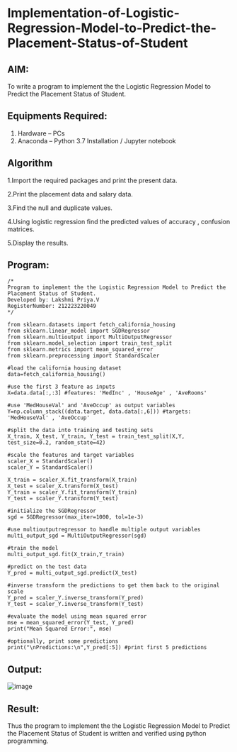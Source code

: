 # Implementation-of-Logistic-Regression-Model-to-Predict-the-Placement-Status-of-Student

## AIM:
To write a program to implement the the Logistic Regression Model to Predict the Placement Status of Student.

## Equipments Required:
1. Hardware – PCs
2. Anaconda – Python 3.7 Installation / Jupyter notebook

## Algorithm
1.Import the required packages and print the present data.

2.Print the placement data and salary data.

3.Find the null and duplicate values.

4.Using logistic regression find the predicted values of accuracy , confusion matrices.

5.Display the results. 

## Program:
```
/*
Program to implement the the Logistic Regression Model to Predict the Placement Status of Student.
Developed by: Lakshmi Priya.V
RegisterNumber: 212223220049  
*/
```
```import numpy as np
from sklearn.datasets import fetch_california_housing
from sklearn.linear_model import SGDRegressor
from sklearn.multioutput import MultiOutputRegressor
from sklearn.model_selection import train_test_split
from sklearn.metrics import mean_squared_error
from sklearn.preprocessing import StandardScaler

#load the california housing dataset
data=fetch_california_housing()

#use the first 3 feature as inputs
X=data.data[:,:3] #features: 'MedInc' , 'HouseAge' , 'AveRooms'

#use 'MedHouseVal' and 'AveOccup' as output variables
Y=np.column_stack((data.target, data.data[:,6])) #targets: 'MedHouseVal' , 'AveOccup'

#split the data into training and testing sets 
X_train, X_test, Y_train, Y_test = train_test_split(X,Y, test_size=0.2, random_state=42)

#scale the features and target variables
scaler_X = StandardScaler()
scaler_Y = StandardScaler()

X_train = scaler_X.fit_transform(X_train)
X_test = scaler_X.transform(X_test)
Y_train = scaler_Y.fit_transform(Y_train)
Y_test = scaler_Y.transform(Y_test)

#initialize the SGDRegressor
sgd = SGDRegressor(max_iter=1000, tol=1e-3)

#use multioutputregressor to handle multiple output variables
multi_output_sgd = MultiOutputRegressor(sgd)

#train the model
multi_output_sgd.fit(X_train,Y_train)

#predict on the test data
Y_pred = multi_output_sgd.predict(X_test)

#inverse transform the predictions to get them back to the original scale
Y_pred = scaler_Y.inverse_transform(Y_pred)
Y_test = scaler_Y.inverse_transform(Y_test)

#evaluate the model using mean squared error
mse = mean_squared_error(Y_test, Y_pred)
print("Mean Squared Error:", mse)

#optionally, print some predictions
print("\nPredictions:\n",Y_pred[:5]) #print first 5 predictions
```

## Output:
![image](https://github.com/user-attachments/assets/ef8e40fe-97ed-480f-9339-524edd4147fd)


## Result:
Thus the program to implement the the Logistic Regression Model to Predict the Placement Status of Student is written and verified using python programming.
